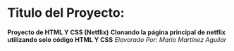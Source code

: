 # Titulo del Proyecto: 
**Proyecto de HTML Y CSS (Netflix)**
**Clonando la página principal de netflix utilizando solo código HTML Y CSS**
*Elavorado Por: Mario Martínez Aguilar*